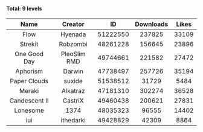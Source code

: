 #### Total: 9 levels

| Name | Creator | ID | Downloads | Likes |
|:---:|:---:|:---:|:---:|:---:|
| Flow | Hyenada | 51222550 | 237825 | 33109
| Strekit | Robzombi | 48261228 | 156645 | 23896
| One Good Day | PleoSlim RMD | 49744661 | 221582 | 27472
| Aphorism | Darwin | 47738497 | 257726 | 35194
| Paper Clouds | suxide | 51538512 | 31729 | 5484
| Meraki | Alkatraz | 47181310 | 302274 | 36528
| Candescent II | CastriX | 49460438 | 200621 | 27831
| Lonesome | 1374 | 48035323 | 96555 | 14402
| iui | ithedarki | 49428829 | 42309 | 8864
